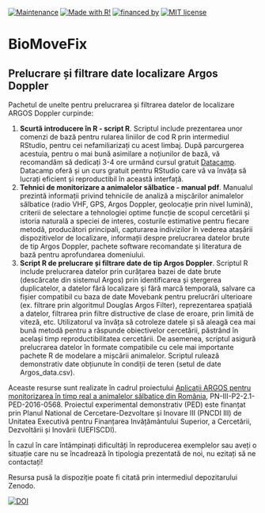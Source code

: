 [![Maintenance](https://img.shields.io/badge/Maintained%3F-yes-green.svg)](https://https://github.com/rlaurentiu/BioMoveFix/commits/master)
[![Made with R!](https://img.shields.io/badge/made%20with-R-blue.svg)](https://github.com/rlaurentiu/BioMoveFix)
[![financed by](https://img.shields.io/badge/PN--III--P2--2.1--PED--2016--0568-UEFISCDI-brightgreen.svg)](http://ccmesi.ro/?page_id=47)
[![MIT license](https://img.shields.io/badge/License-MIT-blue.svg)](https://lbesson.mit-license.org/)

# BioMoveFix
## Prelucrare și filtrare date localizare Argos Doppler

Pachetul de unelte pentru prelucrarea și filtrarea datelor de localizare ARGOS Doppler curpinde:

1) **Scurtă introducere în R - script R**. Scriptul include prezentarea unor comenzi de bază pentru rularea liniilor de cod R prin intermediul RStudio, pentru cei nefamiliarizați cu acest limbaj. După parcurgerea acestuia,  pentru o mai bună asimilare a noțiunilor de bază, vă recomandăm să dedicați 3-4 ore urmând cursul gratuit [Datacamp](https://www.datacamp.com/courses/free-introduction-to-r). Datacamp oferă și un curs gratuit pentru RStudio care vă va învăța să lucrați eficient și reproductibil în această interfață.
2) **Tehnici de monitorizare a animalelor sălbatice - manual pdf**. Manualul prezintă informații privind tehnicile de analiză a mișcărilor animalelor sălbatice (radio VHF, GPS, Argos Doppler, geolocație prin nivel lumină), criterii de selectare a tehnologiei optime funcție de scopul cercetării și istoria naturală a speciei de interes, costurile estimative pentru fiecare metodă, producători principali, capturarea indivizilor în vederea atașării dispozitivelor de localizare, informații despre prelucrarea datelor brute de tip Argos Doppler, pachete software recomandate și literatura de bază pentru aprofundarea domeniului.
3) **Script R de prelucrare și filtrare date de tip Argos Doppler**. Scriptul R include prelucrarea datelor prin curățarea bazei de date brute (descărcate din sistemul Argos) prin identificarea și ștergerea duplicatelor, a datelor fără localizare și fără marcă temporală, salvare ca fișier compatibil cu baza de date Movebank pentru prelucrări ulterioare (ex. filtrare prin algoritmul Douglas Argos Filter), reprezentarea spațială a datelor, filtrarea prin filtre distructive de clase de eroare, prin limită de viteză, etc. Utilizatorul va învăța să cotroleze datele și să aleagă cea mai bună metodă pentru a răspunde obiectivelor cercetării, păstrând în același timp reproductibilitatea cercetării. De asemenea, scriptul asigură prelucrarea datelor în formate compatibile cu cele mai importante pachete R de modelare a mișcării animalelor. Scriptul rulează demonstrativ date obțiunute în condiții de teren (setul de date Argos_data.csv).

Aceaste resurse sunt realizate în cadrul proiectului [Aplicații ARGOS pentru monitorizarea în timp real a animalelor sălbatice din România](http://ccmesi.ro/?page_id=47), PN-III-P2-2.1-PED-2016-0568. Proiectul experimental demonstrativ (PED) este finanțat prin Planul National de Cercetare-Dezvoltare și Inovare III (PNCDI III) de Unitatea Executivă pentru Finanțarea Invățământului Superior, a Cercetării, Dezvoltării și Inovării (UEFISCDI).

În cazul în care întâmpinați dificultăți în reproducerea exemplelor sau aveți o situație care nu se încadrează în tipologia prezentată de noi, nu ezitați să ne contactați!

Resursa pusă la dispoziție poate fi citată prin intermediul depozitarului Zenodo. 

[![DOI](https://zenodo.org/badge/123764206.svg)](https://zenodo.org/badge/latestdoi/123764206)

